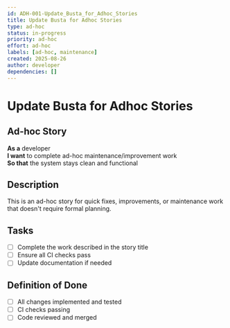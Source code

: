 ```yaml
---
id: ADH-001-Update_Busta_for_Adhoc_Stories
title: Update Busta for Adhoc Stories
type: ad-hoc
status: in-progress  
priority: ad-hoc
effort: ad-hoc
labels: [ad-hoc, maintenance]
created: 2025-08-26
author: developer
dependencies: []
---
```


# Update Busta for Adhoc Stories

## Ad-hoc Story

**As a** developer  
**I want** to complete ad-hoc maintenance/improvement work  
**So that** the system stays clean and functional

## Description

This is an ad-hoc story for quick fixes, improvements, or maintenance work that doesn't require formal planning.

## Tasks

- [ ] Complete the work described in the story title
- [ ] Ensure all CI checks pass
- [ ] Update documentation if needed

## Definition of Done

- [ ] All changes implemented and tested
- [ ] CI checks passing
- [ ] Code reviewed and merged
